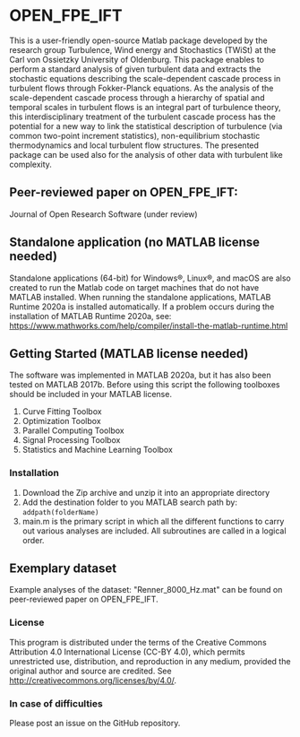 # OPEN_FPE_IFT
This is a user-friendly open-source Matlab package developed by the research group Turbulence, Wind energy and Stochastics (TWiSt) at the Carl von Ossietzky University of Oldenburg. This package enables to perform a standard analysis of given turbulent data and extracts the stochastic equations describing the scale-dependent cascade process in turbulent flows through Fokker-Planck equations. As the analysis of the scale-dependent cascade process through a hierarchy of spatial and temporal scales in turbulent flows is an integral part of turbulence theory, this interdisciplinary treatment of the turbulent cascade process has the potential for a new way to link the statistical description of turbulence (via common two-point increment statistics), non-equilibrium stochastic thermodynamics and local turbulent flow structures. The presented package can be used also for the analysis of other data with turbulent like complexity.


## Peer-reviewed paper on OPEN_FPE_IFT:
Journal of Open Research Software (under review)


## Standalone application (no MATLAB license needed) 
Standalone applications (64-bit) for Windows®, Linux®, and macOS are also created to run the Matlab code on target machines that do not have MATLAB installed.
When running the standalone applications, MATLAB Runtime 2020a is installed automatically. If a problem occurs during the installation of MATLAB Runtime 2020a, see: https://www.mathworks.com/help/compiler/install-the-matlab-runtime.html


## Getting Started (MATLAB license needed)
The software was implemented in MATLAB 2020a, but it has also been tested on MATLAB 2017b. Before using this script the following toolboxes should be included in your MATLAB license.
1. Curve Fitting Toolbox
2. Optimization Toolbox
3. Parallel Computing Toolbox
4. Signal Processing Toolbox
5. Statistics and Machine Learning Toolbox  

### Installation  
1. Download the Zip archive and unzip it into an appropriate directory
2. Add the destination folder to you MATLAB search path by: 
```addpath(folderName)```
3. main.m is the primary script in which all the different functions to carry out various analyses are included. All subroutines are called in a logical order.

## Exemplary dataset 
Example analyses of the dataset: "Renner_8000_Hz.mat" can be found on peer-reviewed paper on OPEN_FPE_IFT.

### License
This program is distributed under the terms of the Creative Commons Attribution 4.0 International License (CC-BY 4.0), which permits unrestricted use, distribution, and reproduction in any medium, provided the original author and source are credited. See http://creativecommons.org/licenses/by/4.0/.

### In case of difficulties
Please post an issue on the GitHub repository.
